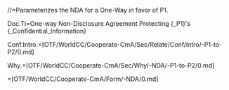 //=Parameterizes the NDA for a One-Way in favor of P1.

Doc.Ti=One-way Non-Disclosure Agreement Protecting {_P1}'s {_Confidential_Information}

Conf.Intro.=[OTF/WorldCC/Cooperate-CmA/Sec/Relate/Conf/Intro/-P1-to-P2/0.md]

Why.=[OTF/WorldCC/Cooperate-CmA/Sec/Why/-NDA/-P1-to-P2/0.md]

=[OTF/WorldCC/Cooperate-CmA/Form/-NDA/0.md]